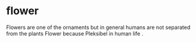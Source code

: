 # flower
Flowers are one of the ornaments but in general humans are not separated from the plants Flower because Pleksibel in human life .
